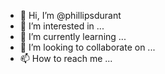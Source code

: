 - 👋 Hi, I’m @phillipsdurant
- 👀 I’m interested in ...
- 🌱 I’m currently learning ...
- 💞️ I’m looking to collaborate on ...
- 📫 How to reach me ...

<!---
phillipsdurant/phillipsdurant is a ✨ special ✨ repository because its `README.md` (this file) appears on your GitHub profile.
You can click the Preview link to take a look at your changes.
--->
